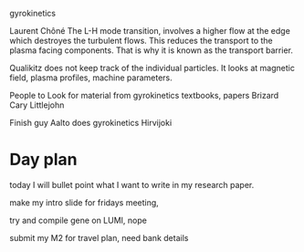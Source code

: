gyrokinetics 

Laurent Chôné
The L-H mode transition, involves a higher flow at the edge which destroyes the turbulent flows. This reduces the transport to the plasma facing components. That is why it is known as the transport barrier. 

Qualikitz does not keep track of the individual particles. It looks at magnetic field, plasma profiles, machine parameters.  

People to Look for material from
gyrokinetics textbooks, papers
Brizard Cary
Littlejohn

Finish guy Aalto does gyrokinetics
Hirvijoki

# Day plan
today I will bullet point what I want to write in my research paper.

make my intro slide for fridays meeting,

try and compile gene on LUMI, nope

submit my M2 for travel plan, need bank details